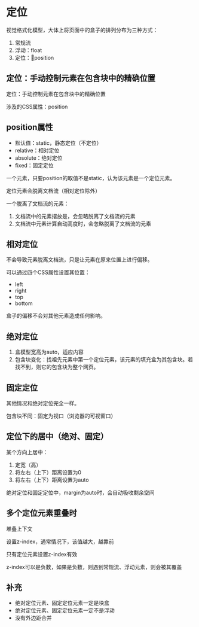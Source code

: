 # 定位

视觉格式化模型，大体上将页面中的盒子的排列分布为三种方式：

1. 常规流
2. 浮动：float
3. 定位：position
   
## 定位：手动控制元素在包含块中的精确位置

定位：手动控制元素在包含块中的精确位置

涉及的CSS属性：position

## position属性

* 默认值：static，静态定位（不定位）
* relative：相对定位
* absolute：绝对定位
* fixed：固定定位

一个元素，只要position的取值不是static，认为该元素是一个定位元素。

定位元素会脱离文档流（相对定位除外）

一个脱离了文档流的元素：

1. 文档流中的元素摆放是，会忽略脱离了文档流的元素
2. 文档流中元素计算自动高度时，会忽略脱离了文档流的元素

## 相对定位

不会导致元素脱离文档流，只是让元素在原来位置上进行偏移。

可以通过四个CSS属性设置其位置：

* left
* right
* top
* bottom

盒子的偏移不会对其他元素造成任何影响。

## 绝对定位

1. 盒模型宽高为auto，适应内容
2. 包含块变化：找祖先元素中第一个定位元素，该元素的填充盒为其包含块。若找不到，则它的包含块为整个网页。

## 固定定位

其他情况和绝对定位完全一样。

包含块不同：固定为视口（浏览器的可视窗口）


## 定位下的居中（绝对、固定）

某个方向上居中：

1. 定宽（高）
2. 将左右（上下）距离设置为0
3. 将左右（上下）距离设置为auto

绝对定位和固定定位中，margin为auto时，会自动吸收剩余空间

## 多个定位元素重叠时

堆叠上下文

设置z-index，通常情况下，该值越大，越靠前

只有定位元素设置z-index有效

z-index可以是负数，如果是负数，则遇到常规流、浮动元素，则会被其覆盖

## 补充

* 绝对定位元素、固定定位元素一定是块盒
* 绝对定位元素、固定定位元素一定不是浮动
* 没有外边距合并